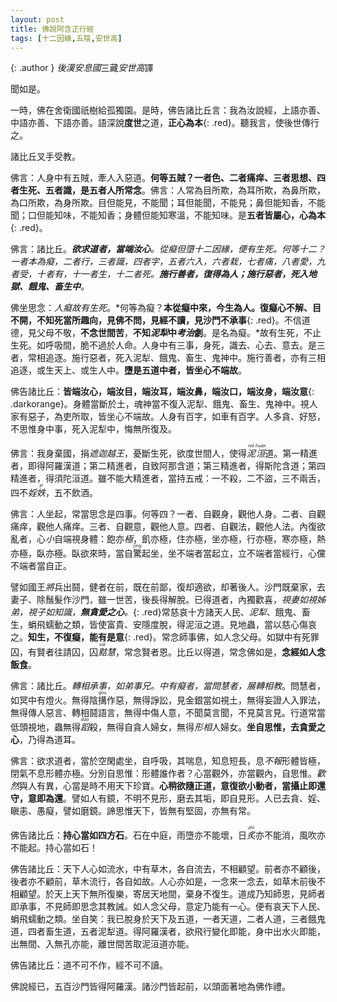 ```yaml
---
layout: post
title: 佛說阿含正行經
tags: [十二因緣,五陰,安世高]
---
```


{: .author }
<dfn title="东汉（公元25年—220年），史称后汉。">後漢</dfn><dfn title="位於波斯地区之古王国。">安息國</dfn>三藏<dfn title="东汉僧人。名安清，字世高，安息国王正后之太子。">安世高</dfn>譯

聞如是。

一時，佛在舍衛國祇樹給孤獨園。是時，佛告諸比丘言：我為汝說經，上語亦善、中語亦善、下語亦善。語深說**度世**之道，**正心為本**{: .red}。聽我言，使後世傳行之。

諸比丘叉手受教。

佛言：人身中有五賊，牽人入惡道。**何等五賊？一者色、二者痛痒、三者思想、四者生死、五者識，是五者人所常念**。佛言：人常為目所欺，為耳所欺，為鼻所欺，為口所欺，為身所欺。目但能見，不能聞；耳但能聞，不能見；鼻但能知香，不能聞；口但能知味，不能知香；身體但能知寒溫，不能知味。是**五者皆屬心，心為本**{: .red}。

佛言：諸比丘。***欲求道者，當端汝心**。從<dfn title="无明。">癡</dfn>但墮十二因緣，便有生死。何等十二？一者本為癡，二者行，三者識，四者字，五者六入，六者栽，七者痛，八者愛，九者受，十者有，十一者生，十二者死。**施行善者，復得為人；施行惡者，死入地獄、餓鬼、畜生中**。*

佛坐思念：*人癡故有生死*。*何等為癡？**本從癡中來，今生為人。復癡心不解、目不開，不知死當所趣向，見佛不問，見經不讀，見沙門不承事**{: .red}。不信道德，見父母不敬，**不念世間苦**，**不知<dfn title="地狱。">泥犁</dfn>中<dfn title="犹拷问。">考治</dfn>劇**。是名為癡。*故有生死，不止生死。如呼吸間，脆不過於人命。人身中有三事，身死，識去、心去、意去。是三者，常相追逐。施行惡者，死入泥犁、餓鬼、畜生、鬼神中。施行善者，亦有三相追逐，或生天上、或生人中。**墮是五道中者，皆坐心不端故**。

佛告諸比丘：**皆端汝心，端汝目，端汝耳，端汝鼻，端汝口，端汝身，端汝意**{: .darkorange}。身體當斷於土，魂神當不復入泥犁、餓鬼、畜生、鬼神中。視人家有惡子，為吏所取，皆坐心不端故。人身有百字，如車有百字。人多貪、好怒，不思惟身中事，死入泥犁中，悔無所復及。

佛言：我身棄國，捐*遮迦越王*，憂斷生死，欲度世間人，使得<dfn title="涅槃。"><ruby>泥<rt>niè</rt>洹<rt>huán</rt></ruby></dfn>道。第一精進者，即得阿羅漢道；第二精進者，自致阿那含道；第三精進者，得斯陀含道；第四精進者，得須陀洹道。雖不能大精進者，當持五戒：一不殺，二不盜，三不兩舌，四不<dfn title="纵欲放荡。">婬<ruby>妷<rt>yì</rt></ruby></dfn>，五不飲酒。

佛言：人坐起，常當思念是四事。何等四？一者、自觀身，觀他人身。二者、自觀痛痒，觀他人痛痒。三者、自觀意，觀他人意。四者、自觀法，觀他人法。內復欲亂者，心<dfn title="细致。">小</dfn>自端視身體：飽亦<dfn title="困窘，疲困；顶点，最高限度。">極</dfn>，飢亦極，住亦極，坐亦極，行亦極，寒亦極，熱亦極，臥亦極。臥欲來時，當自<ruby title="惊">驚<rt>jīng</rt></ruby>起坐，坐不端者當起立，立不端者當經行，心儻不端者當自正。

譬如國王<dfn title="带领。">將</dfn>兵出鬪，健者在前，既在前鄙，復却適欲，却著後人。沙門既棄家，去妻子、除鬚髮作沙門，雖一世苦，後長得解脫。已得道者，內獨歡喜，*視妻如視姊弟，視子如知識，**無貪愛之心**。*{: .red}常慈哀十方諸天人民、<dfn title="地狱。">泥犁</dfn>、餓鬼、畜生，蜎飛蠕動之類，皆使富貴、安隱度脫，得泥洹之道。見地蟲，當以慈心傷哀之。**知生，不復癡，能有是意**{: .red}。常念師事佛，如人念父母。如獄中有死罪囚，有賢者往請囚，囚<dfn title="机敏聪慧。"><ruby>黠<rt>xiá</rt></ruby>慧</dfn>，常念賢者恩。比丘以得道，常念佛如是，**念經如人念飯食**。

佛言：諸比丘。*轉相承事，如弟事兄。中有癡者，當問慧者，展轉相教*。問慧者，如冥中有燈火。無得陰<ruby>搆<rt>gòu</rt></ruby>作惡，無得諍訟，見金銀當如視土，無得妄證人入罪法，無得傳人惡言、轉相鬪語言，無得中傷人意，不聞莫言聞，不見莫言見。行道常當低頭視地，蟲無得<dfn title="踩。"><ruby>蹈<rt>dǎo</rt></ruby></dfn>殺，無得自貪人婦女，無得<dfn title="端详，细看。">形相</dfn>人婦女。**坐自思惟，去貪愛之心**，乃得為道耳。

佛言：欲求道者，當於空閑處坐，自呼吸，其喘息，知息短長，息<dfn title="不回报，不答复。">不報</dfn>形體皆極，閉氣不息形體亦極。分別自思惟：形體誰作者？心當觀外，亦當觀內，自思惟。<dfn title="高兴愉快的样子">歡然</dfn>與人有異，心當是時不用天下珍寶。**心稍欲隨正道，意復欲小動者，當攝止即還守，意即為還**。譬如人有鏡，不明不見形，磨去其垢，即自見形。人已去貪、婬、瞋恚、愚癡，譬如磨鏡。諦思惟天下，皆無有堅固，亦無有常。

佛告諸比丘：**持心當如四方石**。石在中庭，雨墮亦不能壞，日<dfn title="曝晒，烤。"><ruby>炙<rt>zhì</rt></ruby></dfn>亦不能消，風吹亦不能起。持心當如石！

佛告諸比丘：天下人心如流水，中有草木，各自流去，不相顧望。前者亦不顧後，後者亦不顧前，草木流行，各自如故。人心亦如是，一念來一念去，如草木前後不相顧望。於天上天下無所復樂，寄居天地間，棄身不復生。道成乃知師恩，見師者即承事，不見師即思念其教誡。如人念父母，意定乃能有一心。便有哀天下人民、蜎飛蠕動之類。坐自笑：我已脫身於天下及五道，一者天道，二者人道，三者餓鬼道，四者畜生道，五者泥犁道。得阿羅漢者，欲飛行變化即能，身中出水火即能，出無間、入無孔亦能，離世間苦取泥洹道亦能。

佛告諸比丘：道不可不作，經不可不讀。

佛說經已，五百沙門皆得阿羅漢。諸沙門皆起前，以頭面著地為佛作禮。
